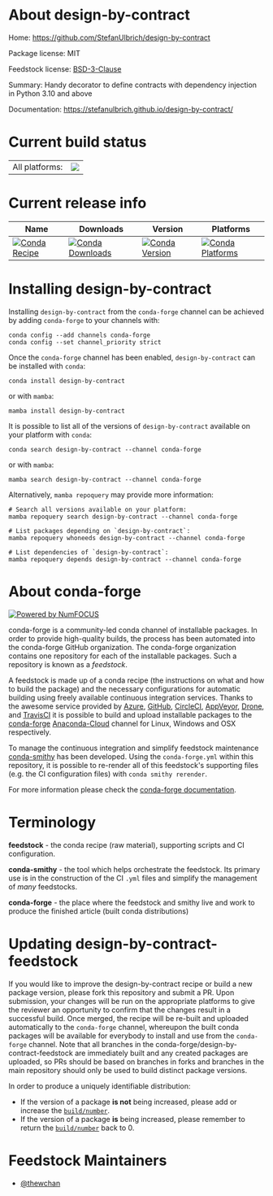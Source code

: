 About design-by-contract
========================

Home: https://github.com/StefanUlbrich/design-by-contract

Package license: MIT

Feedstock license: [BSD-3-Clause](https://github.com/conda-forge/design-by-contract-feedstock/blob/main/LICENSE.txt)

Summary: Handy decorator to define contracts with dependency injection in Python 3.10 and above

Documentation: https://stefanulbrich.github.io/design-by-contract/

Current build status
====================


<table><tr><td>All platforms:</td>
    <td>
      <a href="https://dev.azure.com/conda-forge/feedstock-builds/_build/latest?definitionId=16709&branchName=main">
        <img src="https://dev.azure.com/conda-forge/feedstock-builds/_apis/build/status/design-by-contract-feedstock?branchName=main">
      </a>
    </td>
  </tr>
</table>

Current release info
====================

| Name | Downloads | Version | Platforms |
| --- | --- | --- | --- |
| [![Conda Recipe](https://img.shields.io/badge/recipe-design--by--contract-green.svg)](https://anaconda.org/conda-forge/design-by-contract) | [![Conda Downloads](https://img.shields.io/conda/dn/conda-forge/design-by-contract.svg)](https://anaconda.org/conda-forge/design-by-contract) | [![Conda Version](https://img.shields.io/conda/vn/conda-forge/design-by-contract.svg)](https://anaconda.org/conda-forge/design-by-contract) | [![Conda Platforms](https://img.shields.io/conda/pn/conda-forge/design-by-contract.svg)](https://anaconda.org/conda-forge/design-by-contract) |

Installing design-by-contract
=============================

Installing `design-by-contract` from the `conda-forge` channel can be achieved by adding `conda-forge` to your channels with:

```
conda config --add channels conda-forge
conda config --set channel_priority strict
```

Once the `conda-forge` channel has been enabled, `design-by-contract` can be installed with `conda`:

```
conda install design-by-contract
```

or with `mamba`:

```
mamba install design-by-contract
```

It is possible to list all of the versions of `design-by-contract` available on your platform with `conda`:

```
conda search design-by-contract --channel conda-forge
```

or with `mamba`:

```
mamba search design-by-contract --channel conda-forge
```

Alternatively, `mamba repoquery` may provide more information:

```
# Search all versions available on your platform:
mamba repoquery search design-by-contract --channel conda-forge

# List packages depending on `design-by-contract`:
mamba repoquery whoneeds design-by-contract --channel conda-forge

# List dependencies of `design-by-contract`:
mamba repoquery depends design-by-contract --channel conda-forge
```


About conda-forge
=================

[![Powered by
NumFOCUS](https://img.shields.io/badge/powered%20by-NumFOCUS-orange.svg?style=flat&colorA=E1523D&colorB=007D8A)](https://numfocus.org)

conda-forge is a community-led conda channel of installable packages.
In order to provide high-quality builds, the process has been automated into the
conda-forge GitHub organization. The conda-forge organization contains one repository
for each of the installable packages. Such a repository is known as a *feedstock*.

A feedstock is made up of a conda recipe (the instructions on what and how to build
the package) and the necessary configurations for automatic building using freely
available continuous integration services. Thanks to the awesome service provided by
[Azure](https://azure.microsoft.com/en-us/services/devops/), [GitHub](https://github.com/),
[CircleCI](https://circleci.com/), [AppVeyor](https://www.appveyor.com/),
[Drone](https://cloud.drone.io/welcome), and [TravisCI](https://travis-ci.com/)
it is possible to build and upload installable packages to the
[conda-forge](https://anaconda.org/conda-forge) [Anaconda-Cloud](https://anaconda.org/)
channel for Linux, Windows and OSX respectively.

To manage the continuous integration and simplify feedstock maintenance
[conda-smithy](https://github.com/conda-forge/conda-smithy) has been developed.
Using the ``conda-forge.yml`` within this repository, it is possible to re-render all of
this feedstock's supporting files (e.g. the CI configuration files) with ``conda smithy rerender``.

For more information please check the [conda-forge documentation](https://conda-forge.org/docs/).

Terminology
===========

**feedstock** - the conda recipe (raw material), supporting scripts and CI configuration.

**conda-smithy** - the tool which helps orchestrate the feedstock.
                   Its primary use is in the construction of the CI ``.yml`` files
                   and simplify the management of *many* feedstocks.

**conda-forge** - the place where the feedstock and smithy live and work to
                  produce the finished article (built conda distributions)


Updating design-by-contract-feedstock
=====================================

If you would like to improve the design-by-contract recipe or build a new
package version, please fork this repository and submit a PR. Upon submission,
your changes will be run on the appropriate platforms to give the reviewer an
opportunity to confirm that the changes result in a successful build. Once
merged, the recipe will be re-built and uploaded automatically to the
`conda-forge` channel, whereupon the built conda packages will be available for
everybody to install and use from the `conda-forge` channel.
Note that all branches in the conda-forge/design-by-contract-feedstock are
immediately built and any created packages are uploaded, so PRs should be based
on branches in forks and branches in the main repository should only be used to
build distinct package versions.

In order to produce a uniquely identifiable distribution:
 * If the version of a package **is not** being increased, please add or increase
   the [``build/number``](https://docs.conda.io/projects/conda-build/en/latest/resources/define-metadata.html#build-number-and-string).
 * If the version of a package **is** being increased, please remember to return
   the [``build/number``](https://docs.conda.io/projects/conda-build/en/latest/resources/define-metadata.html#build-number-and-string)
   back to 0.

Feedstock Maintainers
=====================

* [@thewchan](https://github.com/thewchan/)

